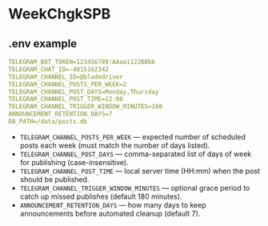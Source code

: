 # WeekChgkSPB

## .env example
```yml
TELEGRAM_BOT_TOKEN=123456789:AAaa1122BBbb
TELEGRAM_CHAT_ID=-4815162342
TELEGRAM_CHANNEL_ID=@bladedriver
TELEGRAM_CHANNEL_POSTS_PER_WEEK=2
TELEGRAM_CHANNEL_POST_DAYS=Monday,Thursday
TELEGRAM_CHANNEL_POST_TIME=12:00
TELEGRAM_CHANNEL_TRIGGER_WINDOW_MINUTES=180
ANNOUNCEMENT_RETENTION_DAYS=7
DB_PATH=/data/posts.db
```

- `TELEGRAM_CHANNEL_POSTS_PER_WEEK` — expected number of scheduled posts each week (must match the number of days listed).
- `TELEGRAM_CHANNEL_POST_DAYS` — comma-separated list of days of week for publishing (case-insensitive).
- `TELEGRAM_CHANNEL_POST_TIME` — local server time (HH:mm) when the post should be published.
- `TELEGRAM_CHANNEL_TRIGGER_WINDOW_MINUTES` — optional grace period to catch up missed publishes (default 180 minutes).
- `ANNOUNCEMENT_RETENTION_DAYS` — how many days to keep announcements before automated cleanup (default 7).
